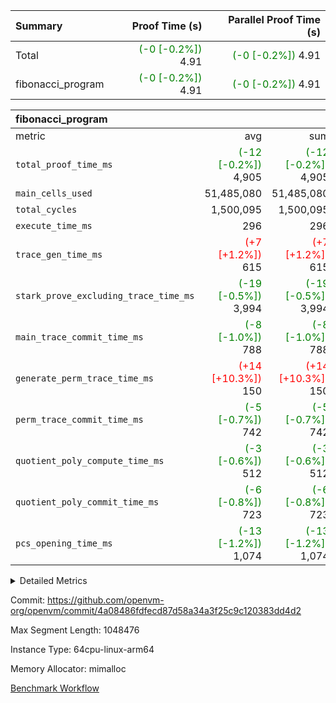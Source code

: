 | Summary | Proof Time (s) | Parallel Proof Time (s) |
|:---|---:|---:|
| Total | <span style='color: green'>(-0 [-0.2%])</span> 4.91 | <span style='color: green'>(-0 [-0.2%])</span> 4.91 |
| fibonacci_program | <span style='color: green'>(-0 [-0.2%])</span> 4.91 | <span style='color: green'>(-0 [-0.2%])</span> 4.91 |


| fibonacci_program |||||
|:---|---:|---:|---:|---:|
|metric|avg|sum|max|min|
| `total_proof_time_ms ` | <span style='color: green'>(-12 [-0.2%])</span> 4,905 | <span style='color: green'>(-12 [-0.2%])</span> 4,905 | <span style='color: green'>(-12 [-0.2%])</span> 4,905 | <span style='color: green'>(-12 [-0.2%])</span> 4,905 |
| `main_cells_used     ` |  51,485,080 |  51,485,080 |  51,485,080 |  51,485,080 |
| `total_cycles        ` |  1,500,095 |  1,500,095 |  1,500,095 |  1,500,095 |
| `execute_time_ms     ` |  296 |  296 |  296 |  296 |
| `trace_gen_time_ms   ` | <span style='color: red'>(+7 [+1.2%])</span> 615 | <span style='color: red'>(+7 [+1.2%])</span> 615 | <span style='color: red'>(+7 [+1.2%])</span> 615 | <span style='color: red'>(+7 [+1.2%])</span> 615 |
| `stark_prove_excluding_trace_time_ms` | <span style='color: green'>(-19 [-0.5%])</span> 3,994 | <span style='color: green'>(-19 [-0.5%])</span> 3,994 | <span style='color: green'>(-19 [-0.5%])</span> 3,994 | <span style='color: green'>(-19 [-0.5%])</span> 3,994 |
| `main_trace_commit_time_ms` | <span style='color: green'>(-8 [-1.0%])</span> 788 | <span style='color: green'>(-8 [-1.0%])</span> 788 | <span style='color: green'>(-8 [-1.0%])</span> 788 | <span style='color: green'>(-8 [-1.0%])</span> 788 |
| `generate_perm_trace_time_ms` | <span style='color: red'>(+14 [+10.3%])</span> 150 | <span style='color: red'>(+14 [+10.3%])</span> 150 | <span style='color: red'>(+14 [+10.3%])</span> 150 | <span style='color: red'>(+14 [+10.3%])</span> 150 |
| `perm_trace_commit_time_ms` | <span style='color: green'>(-5 [-0.7%])</span> 742 | <span style='color: green'>(-5 [-0.7%])</span> 742 | <span style='color: green'>(-5 [-0.7%])</span> 742 | <span style='color: green'>(-5 [-0.7%])</span> 742 |
| `quotient_poly_compute_time_ms` | <span style='color: green'>(-3 [-0.6%])</span> 512 | <span style='color: green'>(-3 [-0.6%])</span> 512 | <span style='color: green'>(-3 [-0.6%])</span> 512 | <span style='color: green'>(-3 [-0.6%])</span> 512 |
| `quotient_poly_commit_time_ms` | <span style='color: green'>(-6 [-0.8%])</span> 723 | <span style='color: green'>(-6 [-0.8%])</span> 723 | <span style='color: green'>(-6 [-0.8%])</span> 723 | <span style='color: green'>(-6 [-0.8%])</span> 723 |
| `pcs_opening_time_ms ` | <span style='color: green'>(-13 [-1.2%])</span> 1,074 | <span style='color: green'>(-13 [-1.2%])</span> 1,074 | <span style='color: green'>(-13 [-1.2%])</span> 1,074 | <span style='color: green'>(-13 [-1.2%])</span> 1,074 |



<details>
<summary>Detailed Metrics</summary>

| group | num_segments | keygen_time_ms | commit_exe_time_ms |
| --- | --- | --- | --- |
| fibonacci_program | 1 | 389 | 5 | 

| group | air_name | quotient_deg | interactions | constraints |
| --- | --- | --- | --- | --- |
| fibonacci_program | AccessAdapterAir<16> | 4 | 5 | 11 | 
| fibonacci_program | AccessAdapterAir<2> | 4 | 5 | 11 | 
| fibonacci_program | AccessAdapterAir<32> | 4 | 5 | 11 | 
| fibonacci_program | AccessAdapterAir<4> | 4 | 5 | 11 | 
| fibonacci_program | AccessAdapterAir<64> | 4 | 5 | 11 | 
| fibonacci_program | AccessAdapterAir<8> | 4 | 5 | 11 | 
| fibonacci_program | BitwiseOperationLookupAir<8> | 2 | 2 | 4 | 
| fibonacci_program | MemoryMerkleAir<8> | 4 | 4 | 38 | 
| fibonacci_program | PersistentBoundaryAir<8> | 4 | 3 | 5 | 
| fibonacci_program | PhantomAir | 4 | 3 | 4 | 
| fibonacci_program | Poseidon2PeripheryAir<BabyBearParameters>, 1> | 2 | 1 | 286 | 
| fibonacci_program | ProgramAir | 1 | 1 | 4 | 
| fibonacci_program | RangeTupleCheckerAir<2> | 1 | 1 | 4 | 
| fibonacci_program | Rv32HintStoreAir | 4 | 19 | 21 | 
| fibonacci_program | VariableRangeCheckerAir | 1 | 1 | 4 | 
| fibonacci_program | VmAirWrapper<Rv32BaseAluAdapterAir, BaseAluCoreAir<4, 8> | 4 | 19 | 30 | 
| fibonacci_program | VmAirWrapper<Rv32BaseAluAdapterAir, LessThanCoreAir<4, 8> | 4 | 17 | 35 | 
| fibonacci_program | VmAirWrapper<Rv32BaseAluAdapterAir, ShiftCoreAir<4, 8> | 4 | 23 | 84 | 
| fibonacci_program | VmAirWrapper<Rv32BranchAdapterAir, BranchEqualCoreAir<4> | 4 | 11 | 17 | 
| fibonacci_program | VmAirWrapper<Rv32BranchAdapterAir, BranchLessThanCoreAir<4, 8> | 4 | 13 | 32 | 
| fibonacci_program | VmAirWrapper<Rv32CondRdWriteAdapterAir, Rv32JalLuiCoreAir> | 4 | 10 | 15 | 
| fibonacci_program | VmAirWrapper<Rv32JalrAdapterAir, Rv32JalrCoreAir> | 4 | 16 | 16 | 
| fibonacci_program | VmAirWrapper<Rv32LoadStoreAdapterAir, LoadSignExtendCoreAir<4, 8> | 4 | 18 | 21 | 
| fibonacci_program | VmAirWrapper<Rv32LoadStoreAdapterAir, LoadStoreCoreAir<4> | 4 | 17 | 27 | 
| fibonacci_program | VmAirWrapper<Rv32MultAdapterAir, DivRemCoreAir<4, 8> | 4 | 25 | 72 | 
| fibonacci_program | VmAirWrapper<Rv32MultAdapterAir, MulHCoreAir<4, 8> | 4 | 24 | 23 | 
| fibonacci_program | VmAirWrapper<Rv32MultAdapterAir, MultiplicationCoreAir<4, 8> | 4 | 19 | 13 | 
| fibonacci_program | VmAirWrapper<Rv32RdWriteAdapterAir, Rv32AuipcCoreAir> | 4 | 11 | 12 | 
| fibonacci_program | VmConnectorAir | 4 | 3 | 8 | 

| group | air_name | segment | rows | prep_cols | perm_cols | main_cols | cells |
| --- | --- | --- | --- | --- | --- | --- | --- |
| fibonacci_program | AccessAdapterAir<8> | 0 | 32 |  | 12 | 17 | 928 | 
| fibonacci_program | BitwiseOperationLookupAir<8> | 0 | 65,536 | 3 | 8 | 2 | 655,360 | 
| fibonacci_program | MemoryMerkleAir<8> | 0 | 256 |  | 12 | 32 | 11,264 | 
| fibonacci_program | PersistentBoundaryAir<8> | 0 | 32 |  | 8 | 20 | 896 | 
| fibonacci_program | PhantomAir | 0 | 2 |  | 8 | 6 | 28 | 
| fibonacci_program | Poseidon2PeripheryAir<BabyBearParameters>, 1> | 0 | 256 |  | 8 | 300 | 78,848 | 
| fibonacci_program | ProgramAir | 0 | 4,096 |  | 8 | 10 | 73,728 | 
| fibonacci_program | RangeTupleCheckerAir<2> | 0 | 524,288 | 2 | 8 | 1 | 4,718,592 | 
| fibonacci_program | Rv32HintStoreAir | 0 | 4 |  | 24 | 32 | 224 | 
| fibonacci_program | VariableRangeCheckerAir | 0 | 262,144 | 2 | 8 | 1 | 2,359,296 | 
| fibonacci_program | VmAirWrapper<Rv32BaseAluAdapterAir, BaseAluCoreAir<4, 8> | 0 | 1,048,576 |  | 28 | 36 | 67,108,864 | 
| fibonacci_program | VmAirWrapper<Rv32BaseAluAdapterAir, LessThanCoreAir<4, 8> | 0 | 524,288 |  | 24 | 37 | 31,981,568 | 
| fibonacci_program | VmAirWrapper<Rv32BranchAdapterAir, BranchEqualCoreAir<4> | 0 | 262,144 |  | 16 | 26 | 11,010,048 | 
| fibonacci_program | VmAirWrapper<Rv32BranchAdapterAir, BranchLessThanCoreAir<4, 8> | 0 | 4 |  | 20 | 32 | 208 | 
| fibonacci_program | VmAirWrapper<Rv32CondRdWriteAdapterAir, Rv32JalLuiCoreAir> | 0 | 131,072 |  | 16 | 18 | 4,456,448 | 
| fibonacci_program | VmAirWrapper<Rv32JalrAdapterAir, Rv32JalrCoreAir> | 0 | 16 |  | 20 | 28 | 768 | 
| fibonacci_program | VmAirWrapper<Rv32LoadStoreAdapterAir, LoadStoreCoreAir<4> | 0 | 16 |  | 28 | 40 | 1,088 | 
| fibonacci_program | VmAirWrapper<Rv32RdWriteAdapterAir, Rv32AuipcCoreAir> | 0 | 8 |  | 16 | 21 | 296 | 
| fibonacci_program | VmConnectorAir | 0 | 2 | 1 | 8 | 4 | 24 | 

| group | segment | trace_gen_time_ms | total_proof_time_ms | total_cycles | total_cells | stark_prove_excluding_trace_time_ms | quotient_poly_compute_time_ms | quotient_poly_commit_time_ms | perm_trace_commit_time_ms | pcs_opening_time_ms | main_trace_commit_time_ms | main_cells_used | generate_perm_trace_time_ms | execute_time_ms |
| --- | --- | --- | --- | --- | --- | --- | --- | --- | --- | --- | --- | --- | --- | --- |
| fibonacci_program | 0 | 615 | 4,905 | 1,500,095 | 122,458,476 | 3,994 | 512 | 723 | 742 | 1,074 | 788 | 51,485,080 | 150 | 296 | 

</details>


Commit: https://github.com/openvm-org/openvm/commit/4a08486fdfecd87d58a34a3f25c9c120383dd4d2

Max Segment Length: 1048476

Instance Type: 64cpu-linux-arm64

Memory Allocator: mimalloc

[Benchmark Workflow](https://github.com/openvm-org/openvm/actions/runs/13224283076)
